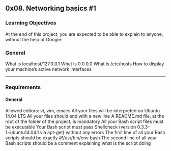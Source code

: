 ## 0x08. Networking basics #1

### Learning Objectives
At the end of this project, you are expected to be able to explain to anyone, without the help of Google:

### General
What is localhost/127.0.0.1
What is 0.0.0.0
What is /etc/hosts
How to display your machine’s active network interfaces

---

### Requirements
#### General
Allowed editors: vi, vim, emacs
All your files will be interpreted on Ubuntu 14.04 LTS
All your files should end with a new line
A README.md file, at the root of the folder of the project, is mandatory
All your Bash script files must be executable
Your Bash script must pass Shellcheck (version 0.3.3-1~ubuntu14.04.1 via apt-get) without any errors
The first line of all your Bash scripts should be exactly #!/usr/bin/env bash
The second line of all your Bash scripts should be a comment explaining what is the script doing